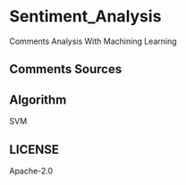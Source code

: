 # Sentiment_Analysis

Comments Analysis With Machining Learning


## Comments Sources


## Algorithm

SVM


## LICENSE

Apache-2.0
